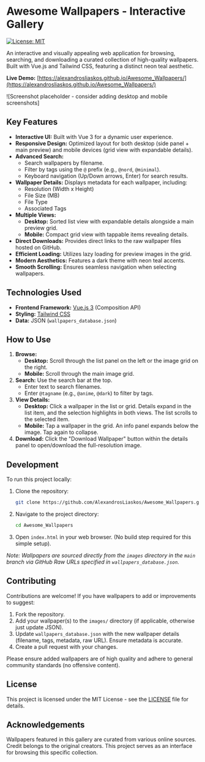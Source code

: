 # Awesome Wallpapers - Interactive Gallery

[![License: MIT](https://img.shields.io/badge/License-MIT-blue.svg)](https://opensource.org/licenses/MIT)

An interactive and visually appealing web application for browsing, searching, and downloading a curated collection of high-quality wallpapers. Built with Vue.js and Tailwind CSS, featuring a distinct neon teal aesthetic.

**Live Demo:** [https://alexandrosliaskos.github.io/Awesome_Wallpapers/](https://alexandrosliaskos.github.io/Awesome_Wallpapers/)

![Screenshot placeholder - consider adding desktop and mobile screenshots]

## Key Features

*   **Interactive UI:** Built with Vue 3 for a dynamic user experience.
*   **Responsive Design:** Optimized layout for both desktop (side panel + main preview) and mobile devices (grid view with expandable details).
*   **Advanced Search:**
    *   Search wallpapers by filename.
    *   Filter by tags using the `@` prefix (e.g., `@nord`, `@minimal`).
    *   Keyboard navigation (Up/Down arrows, Enter) for search results.
*   **Wallpaper Details:** Displays metadata for each wallpaper, including:
    *   Resolution (Width x Height)
    *   File Size (MB)
    *   File Type
    *   Associated Tags
*   **Multiple Views:**
    *   **Desktop:** Sorted list view with expandable details alongside a main preview grid.
    *   **Mobile:** Compact grid view with tappable items revealing details.
*   **Direct Downloads:** Provides direct links to the raw wallpaper files hosted on GitHub.
*   **Efficient Loading:** Utilizes lazy loading for preview images in the grid.
*   **Modern Aesthetics:** Features a dark theme with neon teal accents.
*   **Smooth Scrolling:** Ensures seamless navigation when selecting wallpapers.

## Technologies Used

*   **Frontend Framework:** [Vue.js 3](https://vuejs.org/) (Composition API)
*   **Styling:** [Tailwind CSS](https://tailwindcss.com/)
*   **Data:** JSON (`wallpapers_database.json`)

## How to Use

1.  **Browse:**
    *   **Desktop:** Scroll through the list panel on the left or the image grid on the right.
    *   **Mobile:** Scroll through the main image grid.
2.  **Search:** Use the search bar at the top.
    *   Enter text to search filenames.
    *   Enter `@tagname` (e.g., `@anime`, `@dark`) to filter by tags.
3.  **View Details:**
    *   **Desktop:** Click a wallpaper in the list or grid. Details expand in the list item, and the selection highlights in both views. The list scrolls to the selected item.
    *   **Mobile:** Tap a wallpaper in the grid. An info panel expands below the image. Tap again to collapse.
4.  **Download:** Click the "Download Wallpaper" button within the details panel to open/download the full-resolution image.

## Development

To run this project locally:

1.  Clone the repository:
    ```bash
    git clone https://github.com/AlexandrosLiaskos/Awesome_Wallpapers.git
    ```
2.  Navigate to the project directory:
    ```bash
    cd Awesome_Wallpapers
    ```
3.  Open `index.html` in your web browser. (No build step required for this simple setup).

*Note: Wallpapers are sourced directly from the `images` directory in the `main` branch via GitHub Raw URLs specified in `wallpapers_database.json`.*

## Contributing

Contributions are welcome! If you have wallpapers to add or improvements to suggest:

1.  Fork the repository.
2.  Add your wallpaper(s) to the `images/` directory (if applicable, otherwise just update JSON).
3.  Update `wallpapers_database.json` with the new wallpaper details (filename, tags, metadata, raw URL). Ensure metadata is accurate.
4.  Create a pull request with your changes.

Please ensure added wallpapers are of high quality and adhere to general community standards (no offensive content).

## License

This project is licensed under the MIT License - see the [LICENSE](LICENSE) file for details.

## Acknowledgements

Wallpapers featured in this gallery are curated from various online sources. Credit belongs to the original creators. This project serves as an interface for browsing this specific collection.
